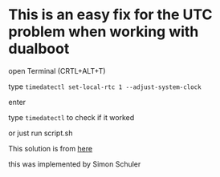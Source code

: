 # This is an easy fix for the UTC problem when working with dualboot

open Terminal (CRTL+ALT+T)

type `timedatectl set-local-rtc 1 --adjust-system-clock`

enter

type `timedatectl` to check if it worked


or just run script.sh


This solution is from [here](http://ubuntuhandbook.org/index.php/2016/05/time-differences-ubuntu-1604-windows-10/)

this was implemented by Simon Schuler
